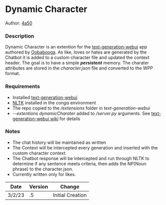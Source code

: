 # Dynamic Character

Author: [4a50](https://github.com/4a50/)

### Description
Dynamic Character is an extention for the [text-generation-webui](https://github.com/oobabooga/text-generation-webui) app authored by [Oobabooga](https://github.com/oobabooga/).  As like, loves or hates are generated by the Chatbot it is added to a custom character file and updated the context header.  The goal is to have a simple ***persistent*** memory. The charater attributes are stored in the *character.json* file and converted to the WPP format.

### Requirements

- Installed [text-generation-webui](https://github.com/oobabooga/text-generation-webui)
- [NLTK](https://www.nltk.org/install.html) installed in the *conga* environment
- The repo copied to the */extensions* folder in *text-generation-webui*
- *--extentions dynamicCharater* added to */server.py* arguments.  See [text-generation-webui wiki](https://github.com/oobabooga/text-generation-webui/wiki) for details

### Notes

- The chat history will be maintained as written
- The Context will be intercepted every generation and inserted with the custom character context.  
- The Chatbot response will be intercepted and run through NLTK to determine if any sentence meets criteria, then adds the NP(Noun phrase) to the character.json.
- Currently written only for likes.

Date|Version|Change
|---|---|---|
|3/2/23|.5| Initial Creation
